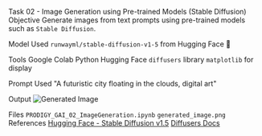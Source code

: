 Task 02 - Image Generation using Pre-trained Models (Stable Diffusion)
Objective
Generate images from text prompts using pre-trained models such as `Stable Diffusion`.

Model Used
 `runwayml/stable-diffusion-v1-5` from Hugging Face 🤗

Tools
 Google Colab
 Python
 Hugging Face `diffusers` library
 `matplotlib` for display

Prompt Used
"A futuristic city floating in the clouds, digital art"

Output
![Generated Image](generated_image.png)

Files
 `PRODIGY_GAI_02_ImageGeneration.ipynb`
 `generated_image.png`
References
[Hugging Face - Stable Diffusion v1.5](https://huggingface.co/runwayml/stable-diffusion-v1-5)
[Diffusers Docs](https://huggingface.co/docs/diffusers/index)
